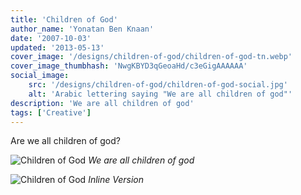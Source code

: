 ```yaml
---
title: 'Children of God'
author_name: 'Yonatan Ben Knaan'
date: '2007-10-03'
updated: '2013-05-13'
cover_image: '/designs/children-of-god/children-of-god-tn.webp'
cover_image_thumbhash: 'NwgKBYD3qGeoaHd/c3eGigAAAAAA'
social_image: 
    src: '/designs/children-of-god/children-of-god-social.jpg'
    alt: 'Arabic lettering saying "We are all children of god"'
description: 'We are all children of god'
tags: ['Creative']
---
```


Are we all children of god?

![Children of God](/designs/children-of-god/children-of-god.webp)
*We are all children of god*

![Children of God](/designs/children-of-god/children-of-god-long.webp)
*Inline Version*